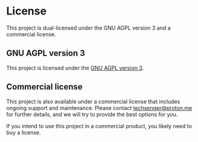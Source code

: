 # License

This project is dual-licensed under the GNU AGPL version 3 and a commercial license.

## GNU AGPL version 3

This project is licensed under the [GNU AGPL version 3](https://www.gnu.org/licenses/agpl-3.0.html).

## Commercial license

This project is also available under a commercial license that includes ongoing support and maintenance.
Please contact techsenger@proton.me for further details, and we will try to provide the best options for you.

If you intend to use this project in a commercial product, you likely need to buy a license.